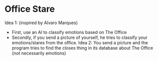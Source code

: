 # Office Stare

Idea 1: (inspired by Alvaro Marques) 
  - First, use an AI to classify emotions based on The Office
  - Secondly, if you send a picture of yourself, he tries to classify your emotions/stares from the office.
Idea 2: You send a picture and the program tries to find the closes thing in its database about The Office (not necessarily emotions)
